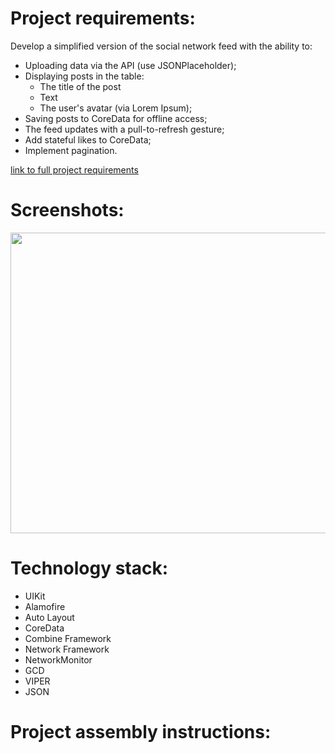 # Project requirements:

Develop a simplified version of the social network feed with the ability to:

- Uploading data via the API (use JSONPlaceholder);
- Displaying posts in the table:
  - The title of the post
  - Text
  - The user's avatar (via Lorem Ipsum);
- Saving posts to CoreData for offline access;
- The feed updates with a pull-to-refresh gesture;
- Add stateful likes to CoreData;
- Implement pagination.


[link to full project requirements](https://docs.google.com/document/d/1c7d240jPNPWnQEpkaf2QGgbsNSUExNXO3k9jkF9W5LA/edit?tab=t.0)


# Screenshots: 
<img src="https://i.ibb.co/chFbFFmG/2025-03-08-12-38-53.png" width="600" height="481"/>

# Technology stack:

- UIKit
- Alamofire
- Auto Layout
- CoreData
- Combine Framework
- Network Framework
- NetworkMonitor
- GCD
- VIPER
- JSON

# Project assembly instructions: 
